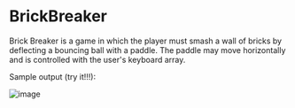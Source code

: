 # BrickBreaker
Brick Breaker is a game in which the player must smash a wall of bricks by deflecting a bouncing ball with a paddle. The paddle may move horizontally and is controlled with the user's keyboard array.

Sample output (try it!!!):

![image](https://user-images.githubusercontent.com/79820336/168334885-1ba7f6fc-853d-46c7-9984-22a083f399ff.png)
